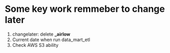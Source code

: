 # Some key work remmeber to change later
1. changelater: delete **_airlow**
2. Current date when run data_mart_etl
3. Check AWS S3 ability
